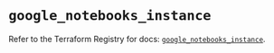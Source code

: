# `google_notebooks_instance`

Refer to the Terraform Registry for docs: [`google_notebooks_instance`](https://registry.terraform.io/providers/hashicorp/google-beta/6.36.1/docs/resources/google_notebooks_instance).
